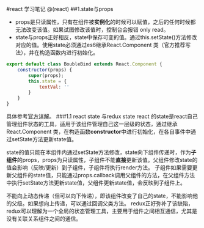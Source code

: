 #react 学习笔记
@(react)
##1.state与props
- props是只读属性，只有在组件被**实例化**的时候可以赋值，之后的任何时候都无法改变该值。如果试图修改该值时，控制台会报错 only read。
- state与props正好相反，state中保存可变的值。通过this.setState()方法修改对应的值。使用state必须通过es6继承React.Component 类（官方推荐写法），并在构造函数内进行初始化。
```javascript
export default class BoubleBind extends React.Component {
    constructor(props) {
        super(props);
        this.state = {
            textVal: ''
        }
    }
}
```
具体参考[官方详解](https://facebook.github.io/react/docs/state-and-lifecycle.html)。
###1.1 react state 与redux state
react 的state是react自己管理组件状态的工具，适用于该组件管理自己这一层级的状态，通过继承React.Component 类，在构造函数**constructor**中进行初始化，在各自事件中通过setState方法更新state值。

state的值只能在本组件内通过setState方法修改，state向下组件传递时，作为**子组件**的props，props为只读属性，子组件不能**直接**更新该值。父组件修改state的值会影响（反映/更新）到子组件，子组件将执行render方法。
子组件如果需要更新父组件的state值，只能通过props.callback调用父组件的方法，在父组件方法中执行setState方法更新state值，父组件更新state值，会反映到子组件上。


不能向上动态传递（但可以向下传递），即该组件改变了自己的state，不能影响他的父级。如果想向上传递，可以通过回调父类方法。
redux正好弥补了该缺陷，redux可以理解为一个全局的状态管理工具，主要用于组件之间相互通信，尤其是没有关联关系组件之间的通信。